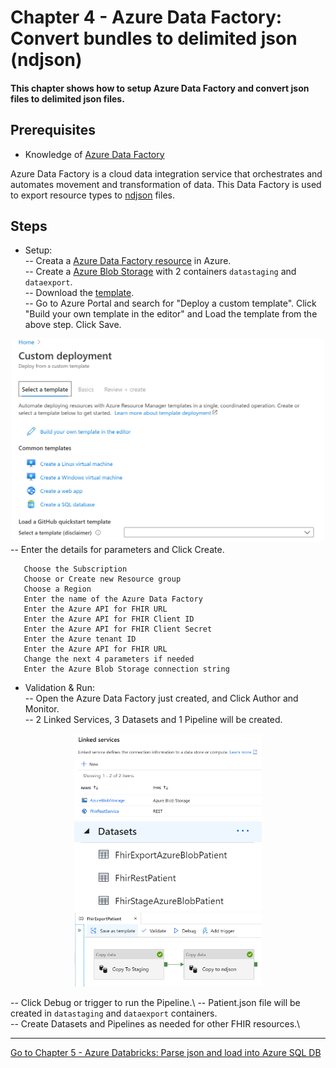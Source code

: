 # Chapter 4 - Azure Data Factory: Convert bundles to delimited json (ndjson)

#### This chapter shows how to setup Azure Data Factory and convert json files to delimited json files.

## Prerequisites
* Knowledge of [Azure Data Factory](https://docs.microsoft.com/en-us/azure/data-factory/introduction)

Azure Data Factory is a cloud data integration service that orchestrates and automates movement and transformation of data.
This Data Factory is used to export resource types to [ndjson](http://ndjson.org/) files. 

## Steps
* Setup:\
-- Creata a [Azure Data Factory resource](https://docs.microsoft.com/en-us/azure/data-factory/quickstart-create-data-factory-portal) in Azure.\
-- Create a [Azure Blob Storage](https://docs.microsoft.com/en-us/azure/storage/blobs/storage-quickstart-blobs-portal) with 2 containers `datastaging` and `dataexport`.\
-- Download the [template](./azuredeploy-adf.json).\
-- Go to Azure Portal and search for "Deploy a custom template". Click "Build your own template in the editor" and Load the template from the above step. Click Save.
<center><img src="../images/adf-deploytemplate.png" width="500"></center>
-- Enter the details for parameters and Click Create.

```
   Choose the Subscription
   Choose or Create new Resource group
   Choose a Region
   Enter the name of the Azure Data Factory
   Enter the Azure API for FHIR URL
   Enter the Azure API for FHIR Client ID
   Enter the Azure API for FHIR Client Secret
   Enter the Azure tenant ID
   Enter the Azure API for FHIR URL
   Change the next 4 parameters if needed
   Enter the Azure Blob Storage connection string
```

* Validation & Run:\
-- Open the Azure Data Factory just created, and Click Author and Monitor.\
-- 2 Linked Services, 3 Datasets and 1 Pipeline will be created.
<center><img src="../images/adf-linkedservices.png" width="300"></center>
<center><img src="../images/adf-datasets.png" width="300"></center>
<center><img src="../images/adf-pipeline.png" width="300"></center>

-- Click Debug or trigger to run the Pipeline.\ 
-- Patient.json file will be created in `datastaging` and `dataexport` containers.\
-- Create Datasets and Pipelines as needed for other FHIR resources.\

***

[Go to Chapter 5 - Azure Databricks: Parse json and load into Azure SQL DB](../Chapter5-AzureDatabricks/ReadMe.md)
